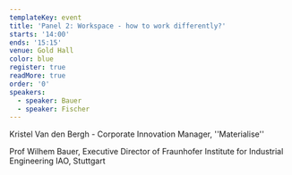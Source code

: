 ```yaml
---
templateKey: event
title: 'Panel 2: Workspace - how to work differently?'
starts: '14:00'
ends: '15:15'
venue: Gold Hall
color: blue
register: true
readMore: true
order: '0'
speakers:
  - speaker: Bauer
  - speaker: Fischer
---
```


Kristel Van den Bergh - Corporate Innovation Manager, ''Materialise''

Prof Wilhem Bauer, Executive Director of Fraunhofer Institute for Industrial Engineering IAO, Stuttgart
